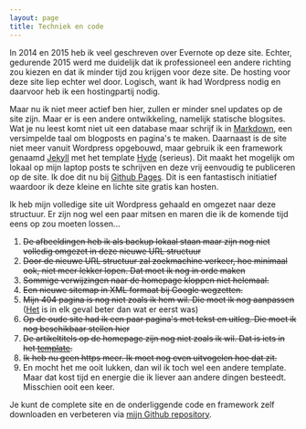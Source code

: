 ```yaml
---
layout: page
title: Techniek en code
---
```


In 2014 en 2015 heb ik veel geschreven over Evernote op deze site. Echter, gedurende 2015 werd me duidelijk dat ik professioneel  een andere richting zou kiezen en dat ik minder tijd zou krijgen voor deze site. De hosting voor deze site liep echter wel door. Logisch, want ik had Wordpress nodig en daarvoor heb ik een hostingpartij nodig.

Maar nu ik niet meer actief ben hier, zullen er minder snel updates op de site zijn. Maar er is een andere ontwikkeling, namelijk statische blogsites. Wat je nu leest komt niet uit een database maar schrijf ik in [Markdown](https://daringfireball.net/projects/markdown/syntax), een versimpelde taal om blogposts en pagina's te maken. Daarnaast is de site niet meer vanuit Wordpress opgebouwd, maar gebruik ik een framework genaamd [Jekyll](https://jekyllrb.com) met het template [Hyde](http://hyde.getpoole.com/) (serieus). Dit maakt het mogelijk om lokaal op mijn laptop posts te schrijven en deze vrij eenvoudig te publiceren op de site. Ik doe dit nu bij [Github Pages](https://pages.github.com/). Dit is een fantastisch initiatief waardoor ik deze kleine en lichte site gratis kan hosten.

Ik heb mijn volledige site uit Wordpress gehaald en omgezet naar deze structuur. Er zijn nog wel een paar mitsen en maren die ik de komende tijd eens op zou moeten lossen...

1. ~~De afbeeldingen heb ik als backup lokaal staan maar zijn nog niet volledig omgezet in deze nieuwe URL structuur~~
2. ~~Door de nieuwe URL structuur zal zoekmachine verkeer, hoe minimaal ook, niet meer lekker lopen. Dat moet ik nog in orde maken~~
4. ~~Sommige verwijzingen naar de homepage kloppen niet helemaal.~~
3. ~~Een nieuwe sitemap in XML formaat bij Google wegzetten.~~
4. ~~Mijn 404 pagina is nog niet zoals ik hem wil. Die moet ik nog aanpassen~~
([Het](/404) is in elk geval beter dan wat er eerst was)
5. ~~Op de oude site had ik een paar pagina's met tekst en uitleg. Die moet ik nog beschikbaar stellen hier~~
3. ~~De artikeltitels op de homepage zijn nog niet zoals ik wil. Dat is iets in het [template](http://hyde.getpoole.com/).~~
3. ~~Ik heb nu geen https meer. Ik moet nog even uitvogelen hoe dat zit.~~
6. En mocht het me ooit lukken, dan wil ik toch wel een andere template. Maar dat kost tijd en energie die ik liever aan andere dingen besteedt. Misschien ooit een keer.

Je kunt de complete site en de onderliggende code en framework zelf downloaden en verbeteren via [mijn Github repository](https://github.com/frankmeeuwsen/allesonthouden).
